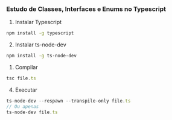 ### Estudo de Classes, Interfaces e Enums no Typescript
1. Instalar Typescript
```bash
npm install -g typescript
```

2. Instalar ts-node-dev
```bash
npm install -g ts-node-dev
```

1. Compilar
```typescript
tsc file.ts
```

4. Executar
```typescript
ts-node-dev --respawn --transpile-only file.ts
// Ou apenas
ts-node-dev file.ts
```